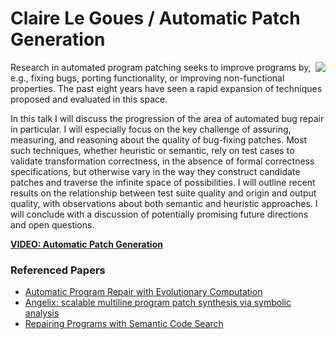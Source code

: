 # Claire Le Goues / Automatic Patch Generation

<img src="https://github.com/papers-we-love/pwlconf2016/blob/master/assets/ClaireLeGoues.png" align="right">

Research in automated program patching seeks to improve programs by, e.g., fixing bugs, porting functionality, or improving non-functional properties. The past eight years have seen a rapid expansion of techniques proposed and evaluated in this space.

In this talk I will discuss the progression of the area of automated bug repair in particular. I will especially focus on the key challenge of assuring, measuring, and reasoning about the quality of bug-fixing patches. Most such techniques, whether heuristic or semantic, rely on test cases to validate transformation correctness, in the absence of formal correctness specifications, but otherwise vary in the way they construct candidate patches and traverse the infinite space of possibilities. I will outline recent results on the relationship between test suite quality and origin and output quality, with observations about both semantic and heuristic approaches. I will conclude with a discussion of potentially promising future directions and open questions.

**[VIDEO: Automatic Patch Generation](https://goo.gl/i8Q76L)**

### Referenced Papers

- [Automatic Program Repair with Evolutionary Computation](https://www.cs.virginia.edu/~weimer/p/p109-weimer.pdf)
- [Angelix: scalable multiline program patch synthesis via symbolic analysis](https://www.comp.nus.edu.sg/~abhik/pdf/ICSE16-angelix.pdf)
- [Repairing Programs with Semantic Code Search](http://people.cs.umass.edu/~brun/pubs/pubs/Ke15ase.pdf)
